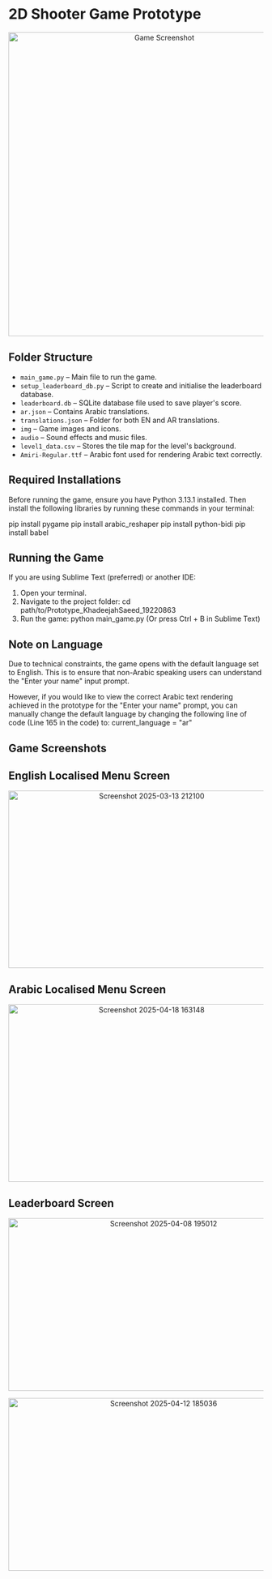# 2D Shooter Game Prototype
<p align="center">
  <img src="https://github.com/user-attachments/assets/2b371721-181d-4498-b5b6-3b7e8f43530a" alt="Game Screenshot" width="600"/>
</p>

## Folder Structure

- `main_game.py` – Main file to run the game.
- `setup_leaderboard_db.py` – Script to create and initialise the leaderboard database.
- `leaderboard.db` – SQLite database file used to save player's score.
- `ar.json` – Contains Arabic translations.
- `translations.json` – Folder for both EN and AR translations.
- `img` – Game images and icons.
- `audio` – Sound effects and music files.
- `level1_data.csv` – Stores the tile map for the level's background.
- `Amiri-Regular.ttf` – Arabic font used for rendering Arabic text correctly.


## Required Installations

Before running the game, ensure you have Python 3.13.1 installed. Then install the following libraries by running these commands in your terminal:

pip install pygame
pip install arabic_reshaper
pip install python-bidi
pip install babel


## Running the Game

If you are using Sublime Text (preferred) or another IDE:

1. Open your terminal.
2. Navigate to the project folder: cd path/to/Prototype_KhadeejahSaeed_19220863
3. Run the game: python main_game.py (Or press Ctrl + B in Sublime Text)


## Note on Language

Due to technical constraints, the game opens with the default language set to English. This is to ensure that non-Arabic speaking users can understand the "Enter your name" input prompt.

However, if you would like to view the correct Arabic text rendering achieved in the prototype for the "Enter your name" prompt, you can manually change the default language by changing the following line of code (Line 165 in the code) to: current_language = "ar"

## Game Screenshots

## English Localised Menu Screen
<p align="center">
  <img width="550" height="350" alt="Screenshot 2025-03-13 212100" src="https://github.com/user-attachments/assets/14e9660a-3047-44b8-ac3e-619df30d2630" />
</p>

## Arabic Localised Menu Screen
<p align="center">
  <img width="550" height="350" alt="Screenshot 2025-04-18 163148" src="https://github.com/user-attachments/assets/702f3c1d-50c5-41c8-81dc-7623526038c2" />
</p>

## Leaderboard Screen
<p align="center">
  <img width="597" height="341" alt="Screenshot 2025-04-08 195012" src="https://github.com/user-attachments/assets/f21bf5de-90de-4899-9a93-2ab795debad2" />
  </p>
<p align="center">
  <img width="597" height="341" alt="Screenshot 2025-04-12 185036" src="https://github.com/user-attachments/assets/3d798546-e8d5-49b6-9687-27cb22af81d2" />
</p>

